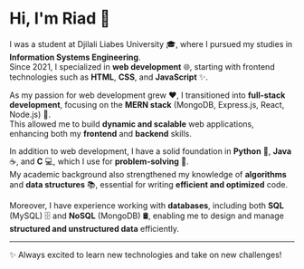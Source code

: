 # Hi, I'm Riad 👋

I was a student at Djilali Liabes University 🎓, where I pursued my studies in **Information Systems Engineering**.  
Since 2021, I specialized in **web development** 🌐, starting with frontend technologies such as **HTML**, **CSS**, and **JavaScript** ✨.

As my passion for web development grew ❤️, I transitioned into **full-stack development**, focusing on the **MERN stack** (MongoDB, Express.js, React, Node.js) 🚀.  
This allowed me to build **dynamic and scalable** web applications, enhancing both my **frontend** and **backend** skills.

In addition to web development, I have a solid foundation in **Python** 🐍, **Java** ☕, and **C** 💻, which I use for **problem-solving** 🧠.  
My academic background also strengthened my knowledge of **algorithms** and **data structures** 📚, essential for writing **efficient and optimized** code.

Moreover, I have experience working with **databases**, including both **SQL** (MySQL) 🗄️ and **NoSQL** (MongoDB) 🛢️, enabling me to design and manage **structured and unstructured data** efficiently.

---

✨ Always excited to learn new technologies and take on new challenges!
